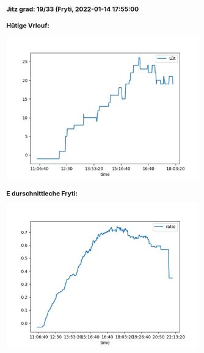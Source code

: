 ### Jitz grad: 19/33 (Fryti, 2022-01-14 17:55:00

### Hütige Vrlouf:
![Graph](Today.png)

### E durschnittleche Fryti:
![Graph](Fryti.png)